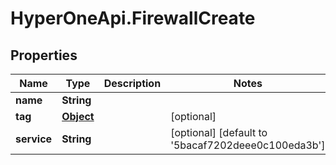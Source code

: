 # HyperOneApi.FirewallCreate

## Properties

Name | Type | Description | Notes
------------ | ------------- | ------------- | -------------
**name** | **String** |  | 
**tag** | [**Object**](.md) |  | [optional] 
**service** | **String** |  | [optional] [default to &#39;5bacaf7202deee0c100eda3b&#39;]


